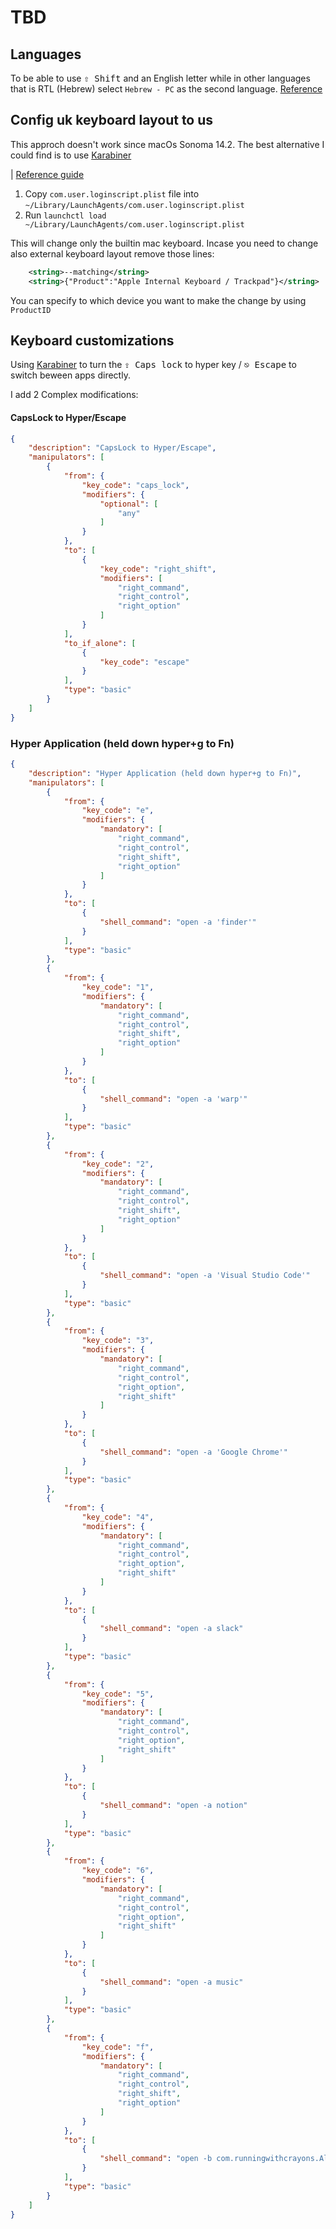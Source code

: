 # TBD

## Languages
To be able to use <kbd>⇧ Shift</kbd> and an English letter while in other languages that is RTL (Hebrew) select `Hebrew - PC` as the second language.
[Reference](https://superuser.com/questions/163414/mac-hebrew-english-uppercase/1256220#1256220)

## Config uk keyboard layout to us

This approch doesn't work since macOs Sonoma 14.2.
The best alternative I could find is to use [Karabiner](https://karabiner-elements.pqrs.org/)

| [Reference guide](https://apple.stackexchange.com/questions/281405/easy-way-to-remap-non-modifier-keys-on-mac) 

1. Copy `com.user.loginscript.plist` file into `~/Library/LaunchAgents/com.user.loginscript.plist`
2. Run `launchctl load ~/Library/LaunchAgents/com.user.loginscript.plist` 

This will change only the builtin mac keyboard. Incase you need to change also external keyboard layout remove those lines:

```xml
    <string>--matching</string>
    <string>{"Product":"Apple Internal Keyboard / Trackpad"}</string>
```

You can specify to which device you want to make the change by using `ProductID`

## Keyboard customizations

Using [Karabiner](https://karabiner-elements.pqrs.org/) to turn the <kbd>⇪ Caps lock</kbd> to hyper key / <kbd>⎋ Escape</kbd> to switch beween apps directly.

I add 2 Complex modifications:

#### CapsLock to Hyper/Escape

```json
{
    "description": "CapsLock to Hyper/Escape",
    "manipulators": [
        {
            "from": {
                "key_code": "caps_lock",
                "modifiers": {
                    "optional": [
                        "any"
                    ]
                }
            },
            "to": [
                {
                    "key_code": "right_shift",
                    "modifiers": [
                        "right_command",
                        "right_control",
                        "right_option"
                    ]
                }
            ],
            "to_if_alone": [
                {
                    "key_code": "escape"
                }
            ],
            "type": "basic"
        }
    ]
}
```

### Hyper Application (held down hyper+g to Fn)

```json
{
    "description": "Hyper Application (held down hyper+g to Fn)",
    "manipulators": [
        {
            "from": {
                "key_code": "e",
                "modifiers": {
                    "mandatory": [
                        "right_command",
                        "right_control",
                        "right_shift",
                        "right_option"
                    ]
                }
            },
            "to": [
                {
                    "shell_command": "open -a 'finder'"
                }
            ],
            "type": "basic"
        },
        {
            "from": {
                "key_code": "1",
                "modifiers": {
                    "mandatory": [
                        "right_command",
                        "right_control",
                        "right_shift",
                        "right_option"
                    ]
                }
            },
            "to": [
                {
                    "shell_command": "open -a 'warp'"
                }
            ],
            "type": "basic"
        },
        {
            "from": {
                "key_code": "2",
                "modifiers": {
                    "mandatory": [
                        "right_command",
                        "right_control",
                        "right_shift",
                        "right_option"
                    ]
                }
            },
            "to": [
                {
                    "shell_command": "open -a 'Visual Studio Code'"
                }
            ],
            "type": "basic"
        },
        {
            "from": {
                "key_code": "3",
                "modifiers": {
                    "mandatory": [
                        "right_command",
                        "right_control",
                        "right_option",
                        "right_shift"
                    ]
                }
            },
            "to": [
                {
                    "shell_command": "open -a 'Google Chrome'"
                }
            ],
            "type": "basic"
        },
        {
            "from": {
                "key_code": "4",
                "modifiers": {
                    "mandatory": [
                        "right_command",
                        "right_control",
                        "right_option",
                        "right_shift"
                    ]
                }
            },
            "to": [
                {
                    "shell_command": "open -a slack"
                }
            ],
            "type": "basic"
        },
        {
            "from": {
                "key_code": "5",
                "modifiers": {
                    "mandatory": [
                        "right_command",
                        "right_control",
                        "right_option",
                        "right_shift"
                    ]
                }
            },
            "to": [
                {
                    "shell_command": "open -a notion"
                }
            ],
            "type": "basic"
        },
        {
            "from": {
                "key_code": "6",
                "modifiers": {
                    "mandatory": [
                        "right_command",
                        "right_control",
                        "right_option",
                        "right_shift"
                    ]
                }
            },
            "to": [
                {
                    "shell_command": "open -a music"
                }
            ],
            "type": "basic"
        },
        {
            "from": {
                "key_code": "f",
                "modifiers": {
                    "mandatory": [
                        "right_command",
                        "right_control",
                        "right_shift",
                        "right_option"
                    ]
                }
            },
            "to": [
                {
                    "shell_command": "open -b com.runningwithcrayons.Alfred-3"
                }
            ],
            "type": "basic"
        }
    ]
}
```
